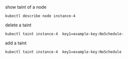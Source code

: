 



show taint of a node 

``` shell
kubectl describe node instance-4	
```



 



delete a taint

``` shell
kubectl taint instance-4  key1=example-key:NoSchedule-
```





add a taint

``` shell
kubectl taint instance-4  key1=example-key:NoSchedule
```



 